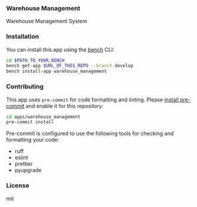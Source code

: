 ### Warehouse Management

Warehouse Management System

### Installation

You can install this app using the [bench](https://github.com/frappe/bench) CLI:

```bash
cd $PATH_TO_YOUR_BENCH
bench get-app $URL_OF_THIS_REPO --branch develop
bench install-app warehouse_management
```

### Contributing

This app uses `pre-commit` for code formatting and linting. Please [install pre-commit](https://pre-commit.com/#installation) and enable it for this repository:

```bash
cd apps/warehouse_management
pre-commit install
```

Pre-commit is configured to use the following tools for checking and formatting your code:

- ruff
- eslint
- prettier
- pyupgrade

### License

mit
